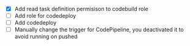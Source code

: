 - [x] Add read task definition permisison to codebuild role
- [ ] Add role for codedeploy
- [ ] Add codedeploy
- [ ] Manually change the trigger for CodePipeline, you deactivated it to avoid running on pushed
